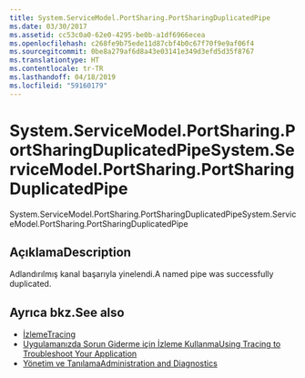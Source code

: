 ```yaml
---
title: System.ServiceModel.PortSharing.PortSharingDuplicatedPipe
ms.date: 03/30/2017
ms.assetid: cc53c0a0-62e0-4295-be0b-a1df6966ecea
ms.openlocfilehash: c268fe9b75ede11d87cbf4b0c67f70f9e9af06f4
ms.sourcegitcommit: 0be8a279af6d8a43e03141e349d3efd5d35f8767
ms.translationtype: HT
ms.contentlocale: tr-TR
ms.lasthandoff: 04/18/2019
ms.locfileid: "59160179"
---
```

# <a name="systemservicemodelportsharingportsharingduplicatedpipe"></a><span data-ttu-id="d436f-102">System.ServiceModel.PortSharing.PortSharingDuplicatedPipe</span><span class="sxs-lookup"><span data-stu-id="d436f-102">System.ServiceModel.PortSharing.PortSharingDuplicatedPipe</span></span>
<span data-ttu-id="d436f-103">System.ServiceModel.PortSharing.PortSharingDuplicatedPipe</span><span class="sxs-lookup"><span data-stu-id="d436f-103">System.ServiceModel.PortSharing.PortSharingDuplicatedPipe</span></span>  
  
## <a name="description"></a><span data-ttu-id="d436f-104">Açıklama</span><span class="sxs-lookup"><span data-stu-id="d436f-104">Description</span></span>  
 <span data-ttu-id="d436f-105">Adlandırılmış kanal başarıyla yinelendi.</span><span class="sxs-lookup"><span data-stu-id="d436f-105">A named pipe was successfully duplicated.</span></span>  
  
## <a name="see-also"></a><span data-ttu-id="d436f-106">Ayrıca bkz.</span><span class="sxs-lookup"><span data-stu-id="d436f-106">See also</span></span>

- [<span data-ttu-id="d436f-107">İzleme</span><span class="sxs-lookup"><span data-stu-id="d436f-107">Tracing</span></span>](../../../../../docs/framework/wcf/diagnostics/tracing/index.md)
- [<span data-ttu-id="d436f-108">Uygulamanızda Sorun Giderme için İzleme Kullanma</span><span class="sxs-lookup"><span data-stu-id="d436f-108">Using Tracing to Troubleshoot Your Application</span></span>](../../../../../docs/framework/wcf/diagnostics/tracing/using-tracing-to-troubleshoot-your-application.md)
- [<span data-ttu-id="d436f-109">Yönetim ve Tanılama</span><span class="sxs-lookup"><span data-stu-id="d436f-109">Administration and Diagnostics</span></span>](../../../../../docs/framework/wcf/diagnostics/index.md)
